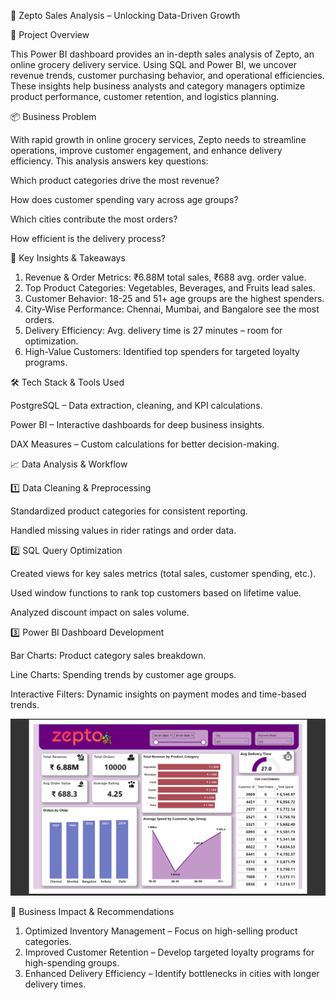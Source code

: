 🛒 Zepto Sales Analysis – Unlocking Data-Driven Growth

🚀 Project Overview

This Power BI dashboard provides an in-depth sales analysis of Zepto, an online grocery delivery service. Using SQL and Power BI, we uncover revenue trends, customer purchasing behavior, and operational efficiencies. These insights help business analysts and category managers optimize product performance, customer retention, and logistics planning.

📦 Business Problem

With rapid growth in online grocery services, Zepto needs to streamline operations, improve customer engagement, and enhance delivery efficiency. This analysis answers key questions:

Which product categories drive the most revenue?

How does customer spending vary across age groups?

Which cities contribute the most orders?

How efficient is the delivery process?


🔑 Key Insights & Takeaways

1. Revenue & Order Metrics: ₹6.88M total sales, ₹688 avg. order value.
2. Top Product Categories: Vegetables, Beverages, and Fruits lead sales.
3. Customer Behavior: 18-25 and 51+ age groups are the highest spenders.
4. City-Wise Performance: Chennai, Mumbai, and Bangalore see the most orders.
5. Delivery Efficiency: Avg. delivery time is 27 minutes – room for optimization.
6. High-Value Customers: Identified top spenders for targeted loyalty programs.

🛠️ Tech Stack & Tools Used

PostgreSQL – Data extraction, cleaning, and KPI calculations.

Power BI – Interactive dashboards for deep business insights.

DAX Measures – Custom calculations for better decision-making.


📈 Data Analysis & Workflow

1️⃣ Data Cleaning & Preprocessing

Standardized product categories for consistent reporting.

Handled missing values in rider ratings and order data.


2️⃣ SQL Query Optimization

Created views for key sales metrics (total sales, customer spending, etc.).

Used window functions to rank top customers based on lifetime value.

Analyzed discount impact on sales volume.


3️⃣ Power BI Dashboard Development

Bar Charts: Product category sales breakdown.

Line Charts: Spending trends by customer age groups.

Interactive Filters: Dynamic insights on payment modes and time-based trends.

![image alt](https://github.com/GauravLayak/Zepto-Sales-Analysis/blob/608b000393b22e4bfe31fec0d397aaeda4672bb9/Dashboard%20Overview.png)

🎯 Business Impact & Recommendations

1. Optimized Inventory Management – Focus on high-selling product categories.
2. Improved Customer Retention – Develop targeted loyalty programs for high-spending groups.
3. Enhanced Delivery Efficiency – Identify bottlenecks in cities with longer delivery times.
